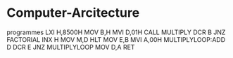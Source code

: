 # Computer-Arcitecture
programmes
LXI H,8500H
MOV B,H
MVI D,01H
CALL MULTIPLY
DCR B
JNZ FACTORIAL
INX H
MOV M,D
HLT
MOV E,B
MVI A,00H
MULTIPLYLOOP:ADD D
DCR E
JNZ MULTIPLYLOOP
MOV D,A
RET
